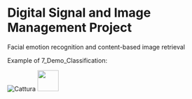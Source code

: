 # Digital Signal and Image Management Project
Facial emotion recognition and content-based image retrieval

Example of 7_Demo_Classification: 

![Cattura](https://user-images.githubusercontent.com/78240304/125951694-d5d55821-62b3-46d7-b5c4-82dc2bb126dd.PNG)
<img src="https://user-images.githubusercontent.com/78240304/125951694-d5d55821-62b3-46d7-b5c4-82dc2bb126dd.PNG" width="48">
